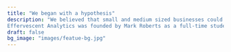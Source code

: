 ```yaml
---
title: "We began with a hypothesis"
description: "We believed that small and medium sized businesses could create significant value leveraging advanced analytics and data science tools. However, these businesses oftentimes do not have anyone with the skillset to capitalize on this opportunity. Effervescent Analytics aims to be an unlock for these businesses looking to gather actionable insights and value from their data. 
Effervescent Analytics was founded by Mark Roberts as a full-time student in the MS in Analytics Program at the University of Chicago. "
draft: false
bg_image: "images/featue-bg.jpg"
---
```

